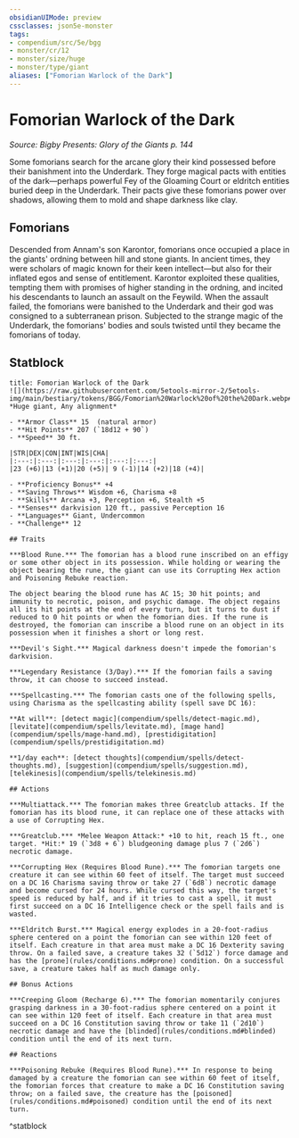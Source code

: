 ```yaml
---
obsidianUIMode: preview
cssclasses: json5e-monster
tags:
- compendium/src/5e/bgg
- monster/cr/12
- monster/size/huge
- monster/type/giant
aliases: ["Fomorian Warlock of the Dark"]
---
```

# Fomorian Warlock of the Dark
*Source: Bigby Presents: Glory of the Giants p. 144*  

Some fomorians search for the arcane glory their kind possessed before their banishment into the Underdark. They forge magical pacts with entities of the dark—perhaps powerful Fey of the Gloaming Court or eldritch entities buried deep in the Underdark. Their pacts give these fomorians power over shadows, allowing them to mold and shape darkness like clay.

## Fomorians

Descended from Annam's son Karontor, fomorians once occupied a place in the giants' ordning between hill and stone giants. In ancient times, they were scholars of magic known for their keen intellect—but also for their inflated egos and sense of entitlement. Karontor exploited these qualities, tempting them with promises of higher standing in the ordning, and incited his descendants to launch an assault on the Feywild. When the assault failed, the fomorians were banished to the Underdark and their god was consigned to a subterranean prison. Subjected to the strange magic of the Underdark, the fomorians' bodies and souls twisted until they became the fomorians of today.

## Statblock

```ad-statblock
title: Fomorian Warlock of the Dark
![](https://raw.githubusercontent.com/5etools-mirror-2/5etools-img/main/bestiary/tokens/BGG/Fomorian%20Warlock%20of%20the%20Dark.webp#token)
*Huge giant, Any alignment*

- **Armor Class** 15  (natural armor)
- **Hit Points** 207 (`18d12 + 90`)
- **Speed** 30 ft.

|STR|DEX|CON|INT|WIS|CHA|
|:---:|:---:|:---:|:---:|:---:|:---:|
|23 (+6)|13 (+1)|20 (+5)| 9 (-1)|14 (+2)|18 (+4)|

- **Proficiency Bonus** +4
- **Saving Throws** Wisdom +6, Charisma +8
- **Skills** Arcana +3, Perception +6, Stealth +5
- **Senses** darkvision 120 ft., passive Perception 16
- **Languages** Giant, Undercommon
- **Challenge** 12

## Traits

***Blood Rune.*** The fomorian has a blood rune inscribed on an effigy or some other object in its possession. While holding or wearing the object bearing the rune, the giant can use its Corrupting Hex action and Poisoning Rebuke reaction.

The object bearing the blood rune has AC 15; 30 hit points; and immunity to necrotic, poison, and psychic damage. The object regains all its hit points at the end of every turn, but it turns to dust if reduced to 0 hit points or when the fomorian dies. If the rune is destroyed, the fomorian can inscribe a blood rune on an object in its possession when it finishes a short or long rest.

***Devil's Sight.*** Magical darkness doesn't impede the fomorian's darkvision.

***Legendary Resistance (3/Day).*** If the fomorian fails a saving throw, it can choose to succeed instead.

***Spellcasting.*** The fomorian casts one of the following spells, using Charisma as the spellcasting ability (spell save DC 16):

**At will**: [detect magic](compendium/spells/detect-magic.md), [levitate](compendium/spells/levitate.md), [mage hand](compendium/spells/mage-hand.md), [prestidigitation](compendium/spells/prestidigitation.md)

**1/day each**: [detect thoughts](compendium/spells/detect-thoughts.md), [suggestion](compendium/spells/suggestion.md), [telekinesis](compendium/spells/telekinesis.md)

## Actions

***Multiattack.*** The fomorian makes three Greatclub attacks. If the fomorian has its blood rune, it can replace one of these attacks with a use of Corrupting Hex.

***Greatclub.*** *Melee Weapon Attack:* +10 to hit, reach 15 ft., one target. *Hit:* 19 (`3d8 + 6`) bludgeoning damage plus 7 (`2d6`) necrotic damage.

***Corrupting Hex (Requires Blood Rune).*** The fomorian targets one creature it can see within 60 feet of itself. The target must succeed on a DC 16 Charisma saving throw or take 27 (`6d8`) necrotic damage and become cursed for 24 hours. While cursed this way, the target's speed is reduced by half, and if it tries to cast a spell, it must first succeed on a DC 16 Intelligence check or the spell fails and is wasted.

***Eldritch Burst.*** Magical energy explodes in a 20-foot-radius sphere centered on a point the fomorian can see within 120 feet of itself. Each creature in that area must make a DC 16 Dexterity saving throw. On a failed save, a creature takes 32 (`5d12`) force damage and has the [prone](rules/conditions.md#prone) condition. On a successful save, a creature takes half as much damage only.

## Bonus Actions

***Creeping Gloom (Recharge 6).*** The fomorian momentarily conjures grasping darkness in a 30-foot-radius sphere centered on a point it can see within 120 feet of itself. Each creature in that area must succeed on a DC 16 Constitution saving throw or take 11 (`2d10`) necrotic damage and have the [blinded](rules/conditions.md#blinded) condition until the end of its next turn.

## Reactions

***Poisoning Rebuke (Requires Blood Rune).*** In response to being damaged by a creature the fomorian can see within 60 feet of itself, the fomorian forces that creature to make a DC 16 Constitution saving throw; on a failed save, the creature has the [poisoned](rules/conditions.md#poisoned) condition until the end of its next turn.
```
^statblock
